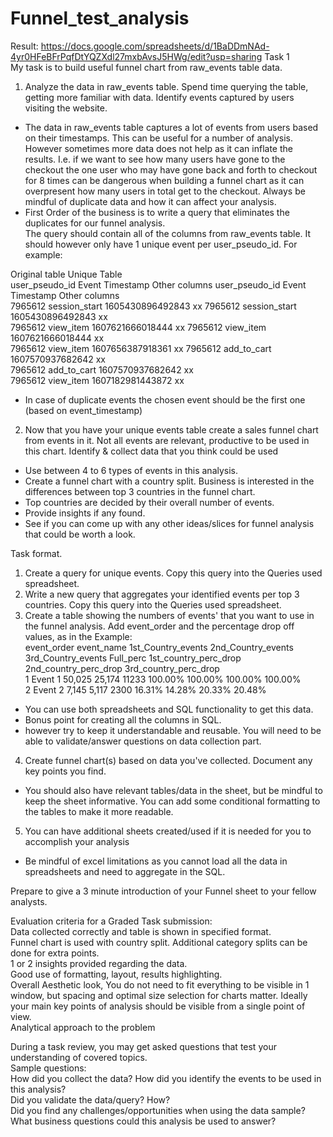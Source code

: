 # Funnel_test_analysis
Result: https://docs.google.com/spreadsheets/d/1BaDDmNAd-4yr0HFeBFrPqfDtYQZXdl27mxbAvsJ5HWg/edit?usp=sharing 
Task 1																									
My task is to build useful funnel chart from raw_events table data.																									
1. Analyze the data in raw_events table. Spend time querying the table, getting more familiar with data. Identify events captured by users visiting the website.																									
* The data in raw_events table captures a lot of events from users based on their timestamps. This can be useful for a number of analysis. However sometimes more data does not help as it can inflate the results. I.e. if we want to see how many users have gone to the checkout the one user who may have gone back and forth to checkout for 8 times can be dangerous when building a funnel chart as it can overpresent how many users in total get to the checkout. Always be mindful of duplicate data and how it can affect your analysis. 																									
* First Order of the business is to write a query that eliminates the duplicates for our funnel analysis.																									
The query should contain all of the columns from raw_events table. It should however only have 1 unique event per user_pseudo_id. For example:
                        
Original table					                                                       Unique Table																				
user_pseudo_id	Event	        Timestamp	Other columns		                      user_pseudo_id	Event	        Timestamp	Other columns																	
7965612	        session_start	1605430896492843	xx		                               7965612	session_start	1605430896492843	xx																	
7965612	        view_item	    1607621666018444	xx		                               7965612	view_item	    1607621666018444	xx																	
7965612	        view_item	    1607656387918361	xx		                               7965612	add_to_cart	  1607570937682642	xx																	
7965612	        add_to_cart	  1607570937682642	xx																						
7965612	        view_item	    1607182981443872	xx																						
* In case of duplicate events the chosen event should be the first one (based on event_timestamp)																									
																									
2. Now that you have your unique events table create a sales funnel chart from events in it. Not all events are relevant, productive to be used in this chart. Identify & collect data that you think could be used																									
* Use between 4 to 6 types of events in this analysis.																									
* Create a funnel chart with a country split. Business is interested in the differences between top 3 countries in the funnel chart.																									
* Top countries are decided by their overall number of events.																									
* Provide insights if any found.																									
* See if you can come up with any other ideas/slices for funnel analysis that could be worth a look.																									
																									
Task format.																									
1. Create a query  for unique events. Copy this query into the Queries used spreadsheet.																									
2. Write a new query that aggregates your identified events per top 3 countries. Copy this query into the Queries used spreadsheet.																									
3. Create a table showing the numbers of events' that you want to use in the funnel analysis. Add event_order and  the percentage drop off values, as in the Example:																									
event_order	event_name	1st_Country_events	2nd_Country_events	3rd_Country_events	Full_perc	1st_country_perc_drop	2nd_country_perc_drop	3rd_country_perc_drop																	
1	          Event 1	               50,025 	           25,174 	             11233	100.00%	                100.00%	              100.00%	              100.00%																	
2	          Event 2	                7,145 	            5,117              	  2300	16.31%	                 14.28%	               20.33%	               20.48%																	
																									
* You can use both spreadsheets and SQL functionality to get this data.																									
* Bonus point for creating all the columns in SQL. 																									
* however try to keep it understandable and reusable. You will need to be able to validate/answer questions on data collection part.																									
4. Create funnel chart(s) based on data you've collected. Document any key points you find.																									
*  You should also have relevant tables/data in the sheet, but be mindful to keep the sheet informative. You can add some conditional formatting to the tables to make it more readable.																									
5. You can have additional sheets created/used if it is needed for you to accomplish your analysis																									
* Be mindful of excel limitations as you cannot load all the data in spreadsheets and need to aggregate in the SQL.																									
																									
																									
Prepare to give a 3 minute introduction of your Funnel sheet to your fellow analysts.																									
																									
Evaluation criteria for a Graded Task submission:																									
Data collected correctly and table is shown in specified format.																									
Funnel chart is used with country split. Additional category splits can be done for extra points.																									
1 or 2 insights provided regarding the data.																									
Good use of formatting, layout,  results highlighting.																									
Overall Aesthetic look, You do not need to fit everything to be visible in 1 window, but spacing and optimal size selection for charts matter. Ideally your main key points of analysis should be visible from a single point of view.																									
Analytical approach to the problem																									
																									
During a task review, you may get asked questions that test your understanding of covered topics.																									
Sample questions:																									
How did you collect the data? How did you identify the events to be used in this analysis?																									
Did you validate the data/query? How?																									
Did you find any challenges/opportunities when using the data sample?																									
What business questions could this analysis be used to answer?																									
																									
																									
																									
																									
																									
																									
																									
																									
																									
																									
																									
																									
																									
																									
																									
																									
																									
																									
																									
																									
																									
																									
																									
																									
																									
																									
																									
																									
																									
																									
																									
																									
																									
																									
																									
																									
																									
																									
																									
																									
																									
																									
																									
																									
																									
																									
																									
																									
																									
																									
																									
																									
																									
																									
																									
																									
																									
																									
																									
																									
																									
																									
																									
																									
																									
																									
																									
																									
																									
																									
																									
																									
																									
																									
																									
																									
																									
																									
																									
																									
																									
																									
																									
																									
																									
																									
																									
																									
																									
																									
																									
																									
																									
																									
																									
																									
																									
																									
																									
																									
																									
																									
																									
																									
																									
																									
																									
																									
																									
																									
																									
																									
																									
																									
																									
																									
																									
																									
																									
																									
																									
																									
																									
																									
																									
																									
																									
																									
																									
																									
																									
																									
																									
																									
																									
																									
																									
																									
																									
																									
																									
																									
																									
																									
																									
																									
																									
																									
																									
																									
																									
																									
																									
																									
																									
																									
																									
																									
																									
																									
																									
																									
																									
																									
																									
																									
																									
																									
																									
																									
																									
																									
																									
																									
																									
																									
																									
																									
																									
																									
																									
																									
																									
																									
																									
																									
																									
																									
																									
																									
																									
																									
																									
																									
																									
																									
																									
																									
																									
																									
																									
																									
																									
																									
																									
																									
																									
																									
																									
																									
																									
																									
																									
																									
																									
																									
																									
																									
																									
																									
																									
																									
																									
																									
																									
																									
																									
																									
																									
																									
																									
																									
																									
																									
																									
																									
																									
																									
																									
																									
																									
																									
																									
																									
																									
																									
																									
																									
																									
																									
																									
																									
																									
																									
																									
																									
																									
																									
																									
																									
																									
																									
																									
																									
																									
																									
																									
																									
																									
																									
																									
																									
																									
																									
																									
																									
																									
																									
																									
																									
																									
																									
																									
																									
																									
																									
																									
																									
																									
																									
																									
																									
																									
																									
																									
																									
																									
																									
																									
																									
																									
																									
																									
																									
																									
																									
																									
																									
																									
																									
																									
																									
																									
																									
																									
																									
																									
																									
																									
																									
																									
																									
																									
																									
																									
																									
																									
																									
																									
																									
																									
																									
																									
																									
																									
																									
																									
																									
																									
																									
																									
																									
																									
																									
																									
																									
																									
																									
																									
																									
																									
																									
																									
																									
																									
																									
																									
																									
																									
																									
																									
																									
																									
																									
																									
																									
																									
																									
																									
																									
																									
																									
																									
																									
																									
																									
																									
																									
																									
																									
																									
																									
																									
																									
																									
																									
																									
																									
																									
																									
																									
																									
																									
																									
																									
																									
																									
																									
																									
																									
																									
																									
																									
																									
																									
																									
																									
																									
																									
																									
																									
																									
																									
																									
																									
																									
																									
																									
																									
																									
																									
																									
																									
																									
																									
																									
																									
																									
																									
																									
																									
																									
																									
																									
																									
																									
																									
																									
																									
																									
																									
																									
																									
																									
																									
																									
																									
																									
																									
																									
																									
																									
																									
																									
																									
																									
																									
																									
																									
																									
																									
																									
																									
																									
																									
																									
																									
																									
																									
																									
																									
																									
																									
																									
																									
																									
																									
																									
																									
																									
																									
																									
																									
																									
																									
																									
																									
																									
																									
																									
																									
																									
																									
																									
																									
																									
																									
																									
																									
																									
																									
																									
																									
																									
																									
																									
																									
																									
																									
																									
																									
																									
																									
																									
																									
																									
																									
																									
																									
																									
																									
																									
																									
																									
																									
																									
																									
																									
																									
																									
																									
																									
																									
																									
																									
																									
																									
																									
																									
																									
																									
																									
																									
																									
																									
																									
																									
																									
																									
																									
																									
																									
																									
																									
																									
																									
																									
																									
																									
																									
																									
																									
																									
																									
																									
																									
																									
																									
																									
																									
																									
																									
																									
																									
																									
																									
																									
																									
																									
																									
																									
																									
																									
																									
																									
																									
																									
																									
																									
																									
																									
																									
																									
																									
																									
																									
																									
																									
																									
																									
																									
																									
																									
																									
																									
																									
																									
																									
																									
																									
																									
																									
																									
																									
																									
																									
																									
																									
																									
																									
																									
																									
																									
																									
																									
																									
																									
																									
																									
																									
																									
																									
																									
																									
																									
																									
																									
																									
																									
																									
																									
																									
																									
																									
																									
																									
																									
																									
																									
																									
																									
																									
																									
																									
																									
																									
																									
																									
																									
																									
																									
																									
																									
																									
																									
																									
																									
																									
																									
																									
																									
																									
																									
																									
																									
																									
																									
																									
																									
																									
																									
																									
																									
																									
																									
																									
																									
																									
																									
																									
																									
																									
																									
																									
																									
																									
																									
																									
																									
																									
																									
																									
																									
																									
																									
																									
																									
																									
																									
																									
																									
																									
																									
																									
																									
																									
																									
																									
																									
																									
																									
																									
																									
																									
																									
																									
																									
																									
																									
																									
																									
																									
																									
																									
																									
																									
																									
																									
																									
																									
																									
																									
																									
																									
																									
																									
																									
																									
																									
																									
																									
																									
																									
																									
																									
																									
																									
																									
																									
																									
																									
																									
																									
																									
																									
																									
																									
																									
																									
																									
																									
																									
																									
																									
																									
																									
																									
																									
																									
																									
																									
																									
																									
																									
																									
																									
																									
																									
																									
																									
																									
																									
																									
																									
																									
																									
																									
																									
																									
																									
																									
																									
																									
																									
																									
																									
																									
																									
																									
																									
																									
																									
																									
																									
																									
																									
																									
																									
																									
																									
																									
																									
																									
																									
																									
																									
																									
																									
																									
																									
																									
																									
																									
																									
																									
																									
																									
																									
																									
																									
																									
																									
																									
																									
																									
																									
																									
																									
																									
																									
																									
																									
																									
																									
																									
																									
																									
																									
																									
																									
																									
																									
																									
																									
																									
																									
																									
																									
																									
																									
																									
																									
																									
																									
																									
																									
																									
																									
																									
																									
																									
																									
																									
																									
																									
																									
																									
																									
																									
																									
																									
																									
																									
																									
																									
																									
																									
																									
																									
																									
																									
																									
																									
																									
																									
																									
																									
																									
																									
																									
																									
																									
																									
																									
																									
																									
																									
																									
																									
																									
																									
																									
																									
																									
																									
																									
																									
																									
																									
																									
																									
																									
																									
																									
																									
																									
																									
																									
																									
																									
																									
																									
																									
																									
																									
																									
																									
																									
																									
																									
																									
																									
																									
																									
																									

